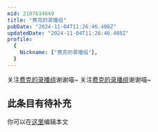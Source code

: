 ```yaml
---
mid: 2107634649
title: "费克的录播组"
pubDate: "2024-11-04T11:26:46.408Z"
updatedDate: "2024-11-04T11:26:46.408Z"
profile:
  {
    Nickname: ["费克的录播组"],
  }
---
```


关注[费克的录播组](https://space.bilibili.com/2107634649)谢谢喵~ 关注[费克的录播组](https://space.bilibili.com/2107634649)谢谢喵~

## 此条目有待补充
你可以在[这里](https://github.com/Yuhanawa/VTuber.ICU-Content/edit/master/v/费克的录播组/index.md)编辑本文
